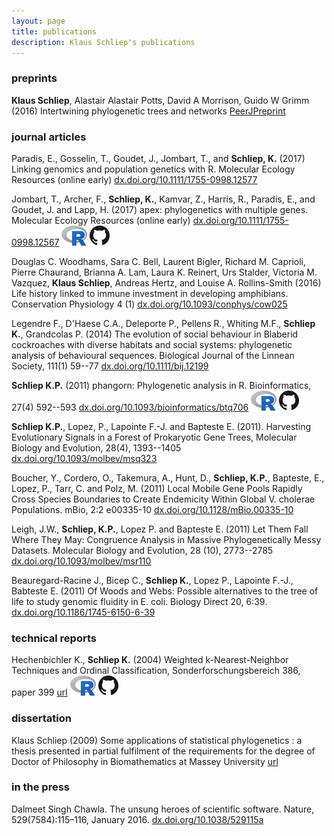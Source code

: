 ```yaml
---
layout: page
title: publications
description: Klaus Schliep's publications
---
```


### preprints 

**Klaus Schliep**, Alastair Alastair Potts, David A Morrison, Guido W Grimm (2016) Intertwining phylogenetic trees and networks [PeerJPreprint](https://peerj.com/preprints/2054/) 


### journal articles

Paradis, E., Gosselin, T., Goudet, J., Jombart, T., and **Schliep, K.** (2017) Linking genomics and population genetics with R. Molecular Ecology Resources (online early)  [dx.doi.org/10.1111/1755-0998.12577](http://dx.doi.org/10.1111/1755-0998.12577)

Jombart, T., Archer, F., **Schliep, K.**, Kamvar, Z., Harris, R., Paradis, E., and Goudet, J. and Lapp, H. (2017) apex: phylogenetics with multiple genes. Molecular Ecology Resources (online early) [dx.doi.org/10.1111/1755-0998.12567](http://dx.doi.org/10.1111/1755-0998.12567) [![R](icons/Rlogo_32.png)](https://cran.r-project.org/package=apex) [![github](icons/GitHub-Mark-32px.png)](https://github.com/thibautjombart/apex)

Douglas C. Woodhams, Sara C. Bell, Laurent Bigler, Richard M. Caprioli, Pierre Chaurand, Brianna A. Lam, Laura K. Reinert, Urs Stalder, Victoria M. Vazquez, **Klaus Schliep**, Andreas Hertz, and Louise A. Rollins-Smith (2016) Life history linked to immune investment in developing amphibians. Conservation Physiology 4 (1) [dx.doi.org/10.1093/conphys/cow025](http://dx.doi.org/10.1093/conphys/cow025)

Legendre F., D'Haese C.A., Deleporte P., Pellens R., Whiting M.F., **Schliep K.**, Grandcolas P. (2014) The evolution of social behaviour in Blaberid cockroaches with diverse habitats and social systems: phylogenetic analysis of behavioural sequences. Biological Journal of the Linnean Society, 111(1) 59--77  [dx.doi.org/10.1111/bij.12199](http://dx.doi.org/10.1111/bij.12199)

**Schliep K.P.** (2011) phangorn: Phylogenetic analysis in R. Bioinformatics, 27(4) 592--593  [dx.doi.org/10.1093/bioinformatics/btq706](http://dx.doi.org/10.1093/bioinformatics/btq706) [![R](icons/Rlogo_32.png)](https://cran.r-project.org/package=phangorn) [![github](icons/GitHub-Mark-32px.png)](https://github.com/KlausVigo/phangorn)

**Schliep K.P.**, Lopez, P., Lapointe F.-J. and Bapteste E. (2011). Harvesting Evolutionary Signals in a Forest of Prokaryotic Gene Trees, Molecular Biology and Evolution, 28(4), 1393--1405   [dx.doi.org/10.1093/molbev/msq323](http://dx.doi.org/10.1093/molbev/msq323)

Boucher, Y., Cordero, O., Takemura, A., Hunt, D., **Schliep, K.P.**, Bapteste, E., Lopez, P.,  Tarr, C. and Polz, M. (2011) Local Mobile Gene Pools Rapidly Cross Species Boundaries to Create Endemicity Within Global V. cholerae Populations. mBio, 2:2 e00335-10 [dx.doi.org/10.1128/mBio.00335-10](http://dx.doi.org/10.1128/mBio.00335-10)

Leigh, J.W., **Schliep, K.P.**, Lopez P. and Bapteste E. (2011) Let Them Fall Where They May: Congruence Analysis in Massive Phylogenetically Messy Datasets. Molecular Biology and Evolution, 28 (10), 2773--2785 [dx.doi.org/10.1093/molbev/msr110](http://dx.doi.org/10.1093/molbev/msr110)

Beauregard-Racine J., Bicep C., **Schliep K.**, Lopez P., Lapointe F.-J., Babteste E. (2011) Of Woods and Webs: Possible alternatives to the tree of life to study genomic fluidity in E. coli. Biology Direct 20, 6:39.  [dx.doi.org/10.1186/1745-6150-6-39](http://dx.doi.org/10.1186/1745-6150-6-39)

### technical reports

Hechenbichler K., **Schliep K.** (2004) Weighted k-Nearest-Neighbor Techniques and Ordinal Classification, Sonderforschungsbereich 386, paper 399 [url](https://epub.ub.uni-muenchen.de/1769/) [![R](icons/Rlogo_32.png)](https://cran.r-project.org/package=kknn) [![github](icons/GitHub-Mark-32px.png)](https://github.com/KlausVigo/kknn)
 

### dissertation

Klaus Schliep (2009) Some applications of statistical phylogenetics : a thesis presented in partial fulfilment of the requirements for the degree of Doctor of Philosophy in Biomathematics at Massey University [url](http://hdl.handle.net/10179/931)


### in the press

Dalmeet Singh Chawla. The unsung heroes of scientific software. Nature, 529(7584):115–116, January 2016. 
[dx.doi.org/10.1038/529115a](http://dx.doi.org/10.1038/529115a)
